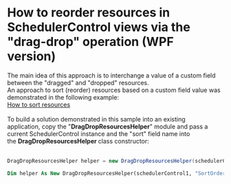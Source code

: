 # How to reorder resources in SchedulerControl views via the "drag-drop" operation (WPF version)


<p>The main idea of this approach is to interchange a value of a custom field between the "dragged" and "dropped" resources.<br />An approach to sort (reorder) resources based on a custom field value was demonstrated in the following example:<br /><a href="https://www.devexpress.com/Support/Center/p/E3124">How to sort resources</a><br /><br />To build a solution demonstrated in this sample into an existing application, copy the "<strong>DragDropResourcesHelper</strong>" module and pass a current SchedulerControl instance and the "sort" field name into the <strong>DragDropResourcesHelper </strong>class constructor:<br /><br /></p>


```cs
DragDropResourcesHelper helper = new DragDropResourcesHelper(schedulerControl1, "SortOrder");
```




```vb
Dim helper As New DragDropResourcesHelper(schedulerControl1, "SortOrder")
```



<br/>


